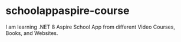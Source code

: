 # schoolappaspire-course
I am learning .NET 8 Aspire School App from different Video Courses, Books, and Websites.
